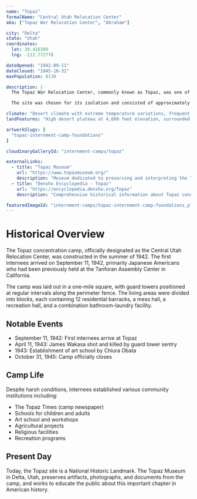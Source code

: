 ```yaml
---
name: "Topaz"
formalName: "Central Utah Relocation Center"
aka: ["Topaz War Relocation Center", "Abraham"]

city: "Delta"
state: "Utah"
coordinates:
  lat: 39.416389
  lng: -112.772778

dateOpened: "1942-09-11"
dateClosed: "1945-10-31"
maxPopulation: 8130

description: |
  The Topaz War Relocation Center, commonly known as Topaz, was one of ten concentration camps used for the wartime incarceration of Japanese Americans. Located in Millard County, Utah, near the city of Delta, the camp opened in September 1942 and closed in October 1945.

  The site was chosen for its isolation and consisted of approximately 19,800 acres of extremely harsh desert terrain. Internees faced severe weather conditions, with temperatures ranging from below freezing in winter to over 100°F (38°C) in summer, compounded by frequent dust storms.

climate: "Desert climate with extreme temperature variations, frequent dust storms, and minimal rainfall"
landFeatures: "High desert plateau at 4,600 feet elevation, surrounded by arid scrubland"

artworkSlugs: [
  "topaz-internment-camp-foundations"
]

cloudinaryGalleryId: "internment-camps/topaz"

externalLinks:
  - title: "Topaz Museum"
    url: "https://www.topazmuseum.org/"
    description: "Museum dedicated to preserving and interpreting the Topaz site history"
  - title: "Densho Encyclopedia - Topaz"
    url: "https://encyclopedia.densho.org/Topaz"
    description: "Comprehensive historical information about Topaz concentration camp"

featuredImageId: "internment-camps/topaz-internment-camp-foundations_plfirk"
---
```


# Historical Overview

The Topaz concentration camp, officially designated as the Central Utah Relocation Center, was constructed in the summer of 1942. The first internees arrived on September 11, 1942, primarily Japanese Americans who had been previously held at the Tanforan Assembly Center in California.

The camp was laid out in a one-mile square, with guard towers positioned at regular intervals along the perimeter fence. The living areas were divided into blocks, each containing 12 residential barracks, a mess hall, a recreation hall, and a combination bathroom-laundry facility.

## Notable Events

- September 11, 1942: First internees arrive at Topaz
- April 11, 1943: James Wakasa shot and killed by guard tower sentry
- 1943: Establishment of art school by Chiura Obata
- October 31, 1945: Camp officially closes

## Camp Life

Despite harsh conditions, internees established various community institutions including:
- The Topaz Times (camp newspaper)
- Schools for children and adults
- Art school and workshops
- Agricultural projects
- Religious facilities
- Recreation programs

## Present Day

Today, the Topaz site is a National Historic Landmark. The Topaz Museum in Delta, Utah, preserves artifacts, photographs, and documents from the camp, and works to educate the public about this important chapter in American history.
